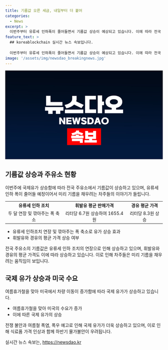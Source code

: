 ```yaml
---
title: 기름값 오른 세금, 내일부터 더 붙어
categories:
  - News
excerpt: >
  이번주부터 유류세 인하폭이 줄어들면서 기름값 상승이 예상되고 있습니다. 이에 따라 전국 주유소의 휘발유 평균 판매가격은 8주 만에 6.7원 오른 1655.4원을 기록하며 오름세로 돌아섰습니다. 유류세 요인까지 가세하여 추가로 더 오를 전망이며, 물가불안 요인으로 작용할 가능성도 제기되고 있습니다. 이와 관련하여 한국경제연구원 연구위원은 전쟁 불안과 글로벌 경기 회복세 등으로 인해 유가가 계속 강세를 유지할 것으로 전망하고 있습니다.
feature_text: >
  ## koreablockchain 실시간 뉴스 속보입니다.

  이번주부터 유류세 인하폭이 줄어들면서 기름값 상승이 예상되고 있습니다. 이에 따라 전국 주유소의 휘발유 평균 판매가격은 8주 만에 6.7원 오른 1655.4원을 기록하며 오름세로 돌아섰습니다. 유류세 요인까지 가세하여 추가로 더 오를 전망이며, 물가불안 요인으로 작용할 가능성도 제기되고 있습니다. 이와 관련하여 한국경제연구원 연구위원은 전쟁 불안과 글로벌 경기 회복세 등으로 인해 유가가 계속 강세를 유지할 것으로 전망하고 있습니다.
image: '/assets/img/newsdao_breakingnews.jpg'
---
```


<p><img src="/assets/img/newsdao_breakingnews.jpg" alt="koreablockchain 속보" /></p>

<h2 data-ke-size="size26">기름값 상승과 주유소 현황</h2>

<p data-ke-size="size16">이번주에 국제유가 상승함에 따라 전국 주유소에서 기름값이 상승하고 있으며, 유류세 인하 폭이 줄어들 예정이어서 미리 기름을 채우려는 차주들의 이야기가 들립니다. </p>

<table>
    <tr>
        <td style="text-align: center; height: 17px;"><b>유류세 인하 조치</b></td>
        <td style="text-align: center; height: 17px;"><b>휘발유 평균 판매가격</b></td>
        <td style="text-align: center; height: 17px;"><b>경유 평균 가격</b></td>
    </tr>
    <tr>
        <td style="text-align: center; height: 17px;">두 달 연장 및 깎아주는 폭 축소</td>
        <td style="text-align: center; height: 17px;">리터당 6.7원 상승하여 1655.4원</td>
        <td style="text-align: center; height: 17px;">리터당 8.3원 상승</td>
    </tr>
</table>

<ul>
    <li>유류세 인하조치 연장 및 깎아주는 폭 축소로 유가 상승 효과</li>
    <li>휘발유와 경유의 평균 가격 상승 여부</li>
</ul>

<p data-ke-size="size16">전국 주유소의 기름값은 유류세 인하 조치의 연장으로 인해 상승하고 있으며, 휘발유와 경유의 평균 가격도 이에 따라 상승하고 있습니다. 이로 인해 차주들은 미리 기름을 채우려는 움직임이 보입니다.</p>

<h2 data-ke-size="size26">국제 유가 상승과 미국 수요</h2>

<p data-ke-size="size16">여름휴가철을 맞아 미국에서 차량 이동이 증가함에 따라 국제 유가가 상승하고 있습니다.</p>

<ul>
    <li>여름휴가철을 맞아 미국의 수요가 증가</li>
    <li>이에 따른 국제 유가의 상승</li>
</ul>

<p data-ke-size="size16">전쟁 불안과 여름철 폭염, 폭우 예고로 인해 국제 유가가 더욱 상승하고 있으며, 이로 인해 식료품 가격 인상과 함께 하반기 물가불안이 우려됩니다.</p>
실시간 뉴스 속보는, <a href="https://newsdao.kr" rel="dofollow">https://newsdao.kr</a>


